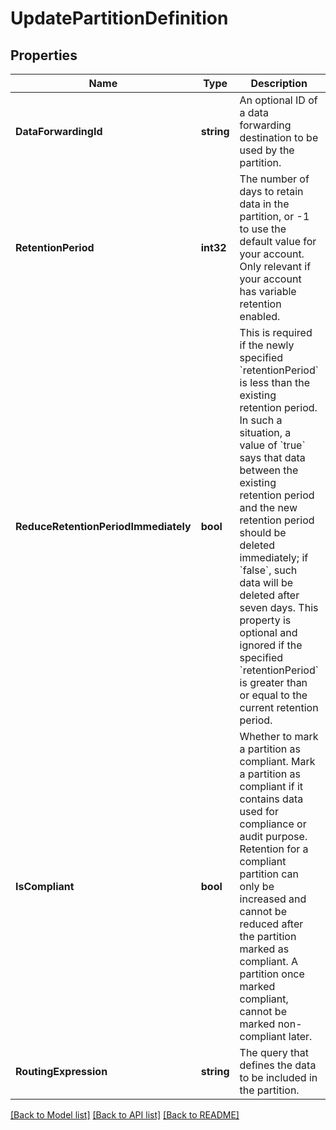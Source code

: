 # UpdatePartitionDefinition

## Properties
Name | Type | Description | Notes
------------ | ------------- | ------------- | -------------
**DataForwardingId** | **string** | An optional ID of a data forwarding destination to be used by the partition. | [optional] [default to null]
**RetentionPeriod** | **int32** | The number of days to retain data in the partition, or -1 to use the default value for your account. Only relevant if your account has variable retention enabled. | [optional] [default to -1]
**ReduceRetentionPeriodImmediately** | **bool** | This is required if the newly specified &#x60;retentionPeriod&#x60; is less than the existing retention period.  In such a situation, a value of &#x60;true&#x60; says that data between the existing retention period and the new retention period should be deleted immediately; if &#x60;false&#x60;, such data will be deleted after seven days. This property is optional and ignored if the specified &#x60;retentionPeriod&#x60; is greater than or equal to the current retention period. | [optional] [default to false]
**IsCompliant** | **bool** | Whether to mark a partition as compliant. Mark a partition as compliant if it contains data used for compliance or audit purpose. Retention for a compliant partition can only be increased and cannot be reduced after the partition marked as compliant. A partition once marked compliant, cannot be marked non-compliant later. | [optional] [default to false]
**RoutingExpression** | **string** | The query that defines the data to be included in the partition. | [optional] [default to null]

[[Back to Model list]](../README.md#documentation-for-models) [[Back to API list]](../README.md#documentation-for-api-endpoints) [[Back to README]](../README.md)

